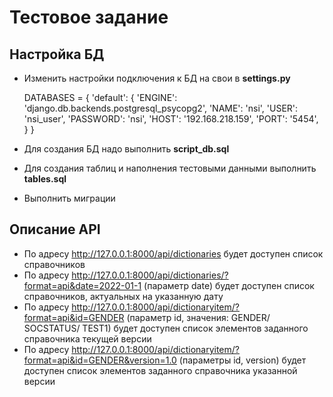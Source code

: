 # Тестовое задание 
## Настройка БД
* Изменить настройки подключения к БД на свои в **settings.py**

   
    DATABASES = {
        'default': {
            'ENGINE': 'django.db.backends.postgresql_psycopg2',
            'NAME': 'nsi',
            'USER': 'nsi_user',
            'PASSWORD': 'nsi',
            'HOST': '192.168.218.159',
            'PORT': '5454',
        }
    }

* Для создания БД надо выполнить **script_db.sql**
* Для создания таблиц и наполнения тестовыми данными выполнить **tables.sql**
* Выполнить миграции

## Описание API
* По адресу  http://127.0.0.1:8000/api/dictionaries будет доступен список справочников
* По адресу http://127.0.0.1:8000/api/dictionaries/?format=api&date=2022-01-1 (параметр date) будет доступен список справочников, актуальных на указанную дату
* По адресу http://127.0.0.1:8000/api/dictionaryitem/?format=api&id=GENDER
(параметр id, значения: GENDER/ SOCSTATUS/ TEST1) будет доступен список элементов заданного справочника текущей версии
* По адресу http://127.0.0.1:8000/api/dictionaryitem/?format=api&id=GENDER&version=1.0
(параметры id, version) будет доступен список элементов заданного справочника указанной версии


